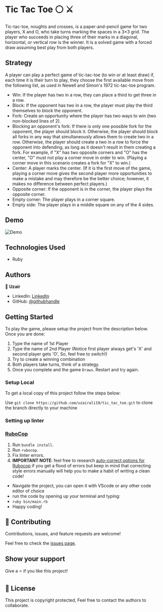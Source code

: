 # Tic Tac Toe ⚪ ⚔️

Tic-tac-toe, noughts and crosses, is a paper-and-pencil game for two players, X and O, who take turns marking the spaces in a 3×3 grid. The player who succeeds in placing three of their marks in a diagonal, horizontal, or vertical row is the winner. It is a solved game with a forced draw assuming best play from both players.

## Strategy

A player can play a perfect game of tic-tac-toe (to win or at least draw) if, each time it is their turn to play, they choose the first available move from the following list, as used in Newell and Simon's 1972 tic-tac-toe program.

- Win: If the player has two in a row, they can place a third to get three in a row.
- Block: If the opponent has two in a row, the player must play the third themselves to block the opponent.
- Fork: Create an opportunity where the player has two ways to win (two non-blocked lines of 2).
- Blocking an opponent's fork: If there is only one possible fork for the opponent, the player should block it. Otherwise, the player should block all forks in any way that simultaneously allows them to create two in a row. Otherwise, the player should create a two in a row to force the opponent into defending, as long as it doesn't result in them creating a fork. For example, if "X" has two opposite corners and "O" has the center, "O" must not play a corner move in order to win. (Playing a corner move in this scenario creates a fork for "X" to win.)
- Center: A player marks the center. (If it is the first move of the game, playing a corner move gives the second player more opportunities to make a mistake and may therefore be the better choice; however, it makes no difference between perfect players.)
- Opposite corner: If the opponent is in the corner, the player plays the opposite corner.
- Empty corner: The player plays in a corner square.
- Empty side: The player plays in a middle square on any of the 4 sides.

## Demo

![Demo](https://cdn.filestackcontent.com/bPdQkJMORGm38xwdVxTp)

## Technologies Used

- Ruby

## Authors

👤 **Uzair**

- LinkedIn: [LinkedIn](https://www.linkedin.com/in/uzair-ali-964187166/)
- GitHub: [@githubhandle](https://github.com/uzairali19)

## Getting Started

To play the game, please setup the project from the description below. Once you are done:

1. Type the name of 1st Player
2. Type the name of 2nd Player
   (Notice first player always get's 'X' and second player gets 'O', So, feel free to switch!)
3. Try to create a winning combination
4. Both players take turns, think of a strategy.
5. Once you complete and the game `Draws`. Restart and try again.

### Setup Local

To get a local copy of this project follow the steps below:

Use `git clone https://github.com/uzairali19/tic_tac_toe.git` to clone the branch directly to your machine

### Setting up linter

### [RuboCop](https://docs.rubocop.org/en/stable/)

1. Run `bundle install`.
2. Run `rubocop`.
3. Fix linter errors.
4. **IMPORTANT NOTE**: feel free to research [auto-correct options for Rubocop](https://rubocop.readthedocs.io/en/latest/auto_correct/) if you get a flood of errors but keep in mind that correcting style errors manually will help you to make a habit of writing a clean code!

- Navigate the project, you can open it with VScode or any other code editor of choice
- run the code by opening up your terminal and typing:
- `ruby bin/main.rb`
- Happy coding!

## 🤝 Contributing

Contributions, issues, and feature requests are welcome!

Feel free to check the [issues page](https://github.com/uzairali19/tic_tac_toe/issues).

## Show your support

Give a ⭐️ if you like this project!

## 📝 License

This project is copyright protected, Feel free to contact the authors to collaborate.
